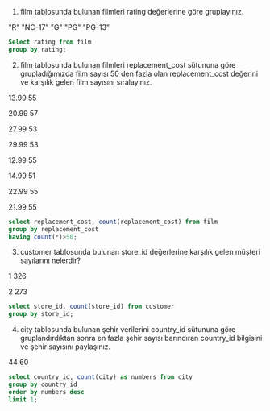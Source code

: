 1. film tablosunda bulunan filmleri rating değerlerine göre gruplayınız.

"R"
"NC-17"
"G"
"PG"
"PG-13"
```sql
Select rating from film
group by rating;
```

2. film tablosunda bulunan filmleri replacement_cost sütununa göre grupladığımızda film sayısı 50 den fazla olan 
replacement_cost değerini ve karşılık gelen film sayısını sıralayınız.

13.99	55

20.99	57

27.99	53

29.99	53

12.99	55

14.99	51

22.99	55

21.99	55
```sql
select replacement_cost, count(replacement_cost) from film
group by replacement_cost
having count(*)>50;
```

3. customer tablosunda bulunan store_id değerlerine karşılık gelen müşteri sayılarını nelerdir?

1	326

2	273
```sql
select store_id, count(store_id) from customer
group by store_id; 
```

4. city tablosunda bulunan şehir verilerini country_id sütununa göre gruplandırdıktan sonra en fazla 
şehir sayısı barındıran country_id bilgisini ve şehir sayısını paylaşınız.

44	60
```sql
select country_id, count(city) as numbers from city
group by country_id
order by numbers desc
limit 1;
```
